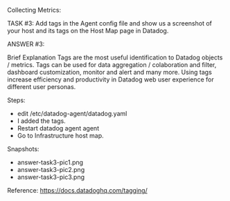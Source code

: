 Collecting Metrics:

TASK #3: Add tags in the Agent config file and show us a screenshot of your host and its tags on the Host Map page in Datadog.

ANSWER #3:

Brief Explanation
Tags are the most useful identification to Datadog objects / metrics. Tags can be used for data aggregation / colaboration and filter, dashboard customization, monitor and alert and many more.
Using tags increase efficiency and productivity in Datadog web user experience for different user personas. 

Steps:
- edit /etc/datadog-agent/datadog.yaml
- I added the tags.
- Restart datadog agent agent
- Go to Infrastructure host map.

Snapshots:
- answer-task3-pic1.png
- answer-task3-pic2.png
- answer-task3-pic3.png

Reference:
https://docs.datadoghq.com/tagging/
